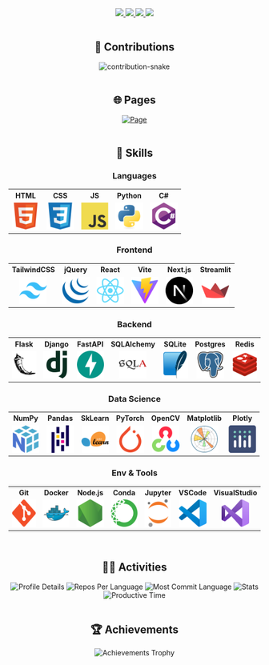 <!-- 0. Counters -->
<div align="center">
  <a href="https://github.com/TakanariShimbo">
    <img height="20" src="https://komarev.com/ghpvc/?username=TakanariShimbo" />
  </a>
  <a href="https://github.com/TakanariShimbo">
    <img height="20" src="https://img.shields.io/github/followers/TakanariShimbo?label=follow&logo=github&style=flat" />
  </a>
  <a href="http://qiita.com/hmkc1220">
    <img height="20" src="https://qiita-badge.apiapi.app/s/hmkc1220/posts.svg" />
  </a>
  <a href="http://qiita.com/hmkc1220">
    <img height="20" src="https://qiita-badge.apiapi.app/s/hmkc1220/contributions.svg" />
  </a>
</div>
</br>

<!-- 1. Contributions -->
<h2 align="center">🤝 Contributions</h2>
<div align="center">
  <picture>
    <source media="(prefers-color-scheme: dark)" srcset="https://github.com/TakanariShimbo/takanarishimbo/blob/output/github-contribution-grid-snake-dark.svg" />
    <source media="(prefers-color-scheme: light)" srcset="https://github.com/TakanariShimbo/takanarishimbo/blob/output/github-contribution-grid-snake.svg" />
    <img alt="contribution-snake"/>
  </picture>
  </br>
</div>
</br>

<!-- 2. My Page -->
<h2 align="center">🌐 Pages</h2>
<div align="center">
  <a href="https://takanarishimbo.github.io/">
    <picture>
      <source media="(prefers-color-scheme: dark)" srcset="https://raw.githubusercontent.com/TakanariShimbo/takanarishimbo/main/my-page-dark.png" />
      <source media="(prefers-color-scheme: light)" srcset="https://raw.githubusercontent.com/TakanariShimbo/takanarishimbo/main/my-page-light.png" />
      <img width="600" alt="Page" />
    </picture>
  </a>
</div>
</br>

<!-- 3. Skills -->
<h2 align="center">🌱 Skills</h2>
<div align="center">   
  <h3>Languages</h3>
  <table>
    <tr>
      <th>HTML</th>
      <th>CSS</th>
      <th>JS</th>
      <th>Python</th>
      <th>C#</th>
    </tr>
    <tr>
      <td align="center"><img src="https://github.com/devicons/devicon/blob/master/icons/html5/html5-original.svg" width="55" height="55"></td>
      <td align="center"><img src="https://github.com/devicons/devicon/blob/master/icons/css3/css3-original.svg" width="55" height="55"></td>
      <td align="center"><img src="https://github.com/devicons/devicon/blob/master/icons/javascript/javascript-original.svg" width="55" height="55"></td>
      <td align="center"><img src="https://github.com/devicons/devicon/blob/master/icons/python/python-original.svg" width="55" height="55"></td>
      <td align="center"><img src="https://github.com/devicons/devicon/blob/master/icons/csharp/csharp-original.svg" width="55" height="55"></td>
    </tr>
  </table>

  <h3>Frontend</h3>
  <table>
    <tr>
      <th>TailwindCSS</th>
      <th>jQuery</th>
      <th>React</th>
      <th>Vite</th>
      <th>Next.js</th>
      <th>Streamlit</th>
    </tr>
    <tr>
      <td align="center"><img src="https://github.com/devicons/devicon/blob/master/icons/tailwindcss/tailwindcss-original.svg" width="55" height="55"></td>
      <td align="center"><img src="https://github.com/devicons/devicon/blob/master/icons/jquery/jquery-original.svg" width="55" height="55"></td>
      <td align="center"><img src="https://github.com/devicons/devicon/blob/master/icons/react/react-original.svg" width="55" height="55"></td>
      <td align="center"><img src="https://github.com/devicons/devicon/blob/master/icons/vitejs/vitejs-original.svg" width="55" height="55"></td>
      <td align="center"><img src="https://github.com/devicons/devicon/blob/master/icons/nextjs/nextjs-original.svg" width="55" height="55"></td>
      <td align="center"><img src="https://github.com/devicons/devicon/blob/master/icons/streamlit/streamlit-original.svg" width="55" height="55"></td>
    </tr>
  </table>
  
  <h3>Backend</h3>
  <table>
    <tr>
      <th>Flask</th>
      <th>Django</th>
      <th>FastAPI</th>
      <th>SQLAlchemy</th>
      <th>SQLite</th>
      <th>Postgres</th>
      <th>Redis</th>
    </tr>
    <tr>
      <td align="center"><img src="https://github.com/devicons/devicon/blob/master/icons/flask/flask-original.svg" width="55" height="55"></td>
      <td align="center"><img src="https://github.com/devicons/devicon/blob/master/icons/django/django-plain.svg" width="55" height="55"></td>
      <td align="center"><img src="https://github.com/devicons/devicon/blob/master/icons/fastapi/fastapi-original.svg" width="55" height="55"></td>
      <td align="center"><img src="https://github.com/devicons/devicon/blob/master/icons/sqlalchemy/sqlalchemy-original.svg" width="55" height="55"></td>
      <td align="center"><img src="https://github.com/devicons/devicon/blob/master/icons/sqlite/sqlite-original.svg" width="55" height="55"></td>
      <td align="center"><img src="https://github.com/devicons/devicon/blob/master/icons/postgresql/postgresql-original.svg" width="55" height="55"></td>
      <td align="center"><img src="https://github.com/devicons/devicon/blob/master/icons/redis/redis-original.svg" width="55" height="55"></td>
  </tr>
    </tr>
  </table>

  <h3>Data Science</h3>
  <table>
    <tr>
      <th>NumPy</th>
      <th>Pandas</th>
      <th>SkLearn</th>
      <th>PyTorch</th>
      <th>OpenCV</th>
      <th>Matplotlib</th>
      <th>Plotly</th>
    </tr>
    <tr>
      <td align="center"><img src="https://github.com/devicons/devicon/blob/master/icons/numpy/numpy-original.svg" width="55" height="55"></td>
      <td align="center"><img src="https://github.com/devicons/devicon/blob/master/icons/pandas/pandas-original.svg" width="55" height="55"></td>
      <td align="center"><img src="https://github.com/devicons/devicon/blob/master/icons/scikitlearn/scikitlearn-original.svg" width="55" height="55"></td>
      <td align="center"><img src="https://github.com/devicons/devicon/blob/master/icons/pytorch/pytorch-original.svg" width="55" height="55"></td>
      <td align="center"><img src="https://github.com/devicons/devicon/blob/master/icons/opencv/opencv-original.svg" width="55" height="55"></td>
      <td align="center"><img src="https://github.com/devicons/devicon/blob/master/icons/matplotlib/matplotlib-original.svg" width="55" height="55"></td>
      <td align="center"><img src="https://github.com/devicons/devicon/blob/master/icons/plotly/plotly-original.svg" width="55" height="55"></td>
    </tr>
  </table>

  <h3>Env & Tools</h3>
  <table>
    <tr>
      <th>Git</th>
      <th>Docker</th>
      <th>Node.js</th>
      <th>Conda</th>
      <th>Jupyter</th>
      <th>VSCode</th>
      <th>VisualStudio</th>
    </tr>
    <tr>
      <td align="center"><img src="https://github.com/devicons/devicon/blob/master/icons/git/git-original.svg" width="55" height="55"></td>
      <td align="center"><img src="https://github.com/devicons/devicon/blob/master/icons/docker/docker-original.svg" width="55" height="55"></td>
      <td align="center"><img src="https://github.com/devicons/devicon/blob/master/icons/nodejs/nodejs-original.svg" width="55" height="55"></td>
      <td align="center"><img src="https://github.com/devicons/devicon/blob/master/icons/anaconda/anaconda-original.svg" width="55" height="55"></td>
      <td align="center"><img src="https://github.com/devicons/devicon/blob/master/icons/jupyter/jupyter-original.svg" width="55" height="55"></td>
      <td align="center"><img src="https://github.com/devicons/devicon/blob/master/icons/vscode/vscode-original.svg" width="55" height="55"></td>
      <td align="center"><img src="https://github.com/devicons/devicon/blob/master/icons/visualstudio/visualstudio-original.svg" width="55" height="55"></td>
    </tr>
  </table>
</div>
</br>

<!-- 4. Activities -->
<h2 align="center">🏃‍♀️ Activities</h2>
<div align="center">
  <picture>
    <source media="(prefers-color-scheme: dark)" srcset="http://github-profile-summary-cards.vercel.app/api/cards/profile-details?username=TakanariShimbo&theme=zenburn" />
    <source media="(prefers-color-scheme: light)" srcset="http://github-profile-summary-cards.vercel.app/api/cards/profile-details?username=TakanariShimbo&theme=vue" />
    <img alt="Profile Details" />
  </picture>
  <picture>
    <source media="(prefers-color-scheme: dark)" srcset="http://github-profile-summary-cards.vercel.app/api/cards/repos-per-language?username=TakanariShimbo&theme=zenburn" />
    <source media="(prefers-color-scheme: light)" srcset="http://github-profile-summary-cards.vercel.app/api/cards/repos-per-language?username=TakanariShimbo&theme=vue" />
    <img alt="Repos Per Language" />
  </picture>
  <picture>
    <source media="(prefers-color-scheme: dark)" srcset="http://github-profile-summary-cards.vercel.app/api/cards/most-commit-language?username=TakanariShimbo&theme=zenburn" />
    <source media="(prefers-color-scheme: light)" srcset="http://github-profile-summary-cards.vercel.app/api/cards/most-commit-language?username=TakanariShimbo&theme=vue" />
    <img alt="Most Commit Language" />
  </picture>
  <picture>
    <source media="(prefers-color-scheme: dark)" srcset="http://github-profile-summary-cards.vercel.app/api/cards/stats?username=TakanariShimbo&theme=zenburn" />
    <source media="(prefers-color-scheme: light)" srcset="http://github-profile-summary-cards.vercel.app/api/cards/stats?username=TakanariShimbo&theme=vue" />
    <img alt="Stats" />
  </picture>
  <picture>
    <source media="(prefers-color-scheme: dark)" srcset="http://github-profile-summary-cards.vercel.app/api/cards/productive-time?username=TakanariShimbo&theme=zenburn&utcOffset=9" />
    <source media="(prefers-color-scheme: light)" srcset="http://github-profile-summary-cards.vercel.app/api/cards/productive-time?username=TakanariShimbo&theme=vue&utcOffset=9" />
    <img alt="Productive Time" />
  </picture>
</div>
</br>

<!-- 5. Achievements -->
<h2 align="center">🏆 Achievements</h2>
<div align="center">
  <picture>
    <source media="(prefers-color-scheme: dark)" srcset="https://github-profile-trophy.vercel.app/?username=TakanariShimbo&theme=chalk&column=5&margin-w=15&margin-h=15" />
    <source media="(prefers-color-scheme: light)" srcset="https://github-profile-trophy.vercel.app/?username=TakanariShimbo&theme=flat&column=5&margin-w=15&margin-h=15" />
    <img alt="Achievements Trophy" />
  </picture>
</div>
</br>
